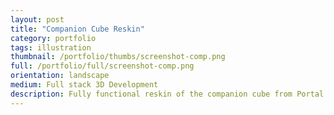 ```yaml
---
layout: post
title: "Companion Cube Reskin"
category: portfolio
tags: illustration
thumbnail: /portfolio/thumbs/screenshot-comp.png
full: /portfolio/full/screenshot-comp.png
orientation: landscape
medium: Full stack 3D Development
description: Fully functional reskin of the companion cube from Portal
---
```

